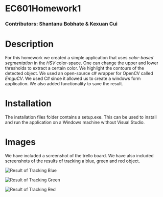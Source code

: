 # EC601Homework1
### Contributors: Shantanu Bobhate & Kexuan Cui

# Description

For this homework we created a simple application that uses _color-based segmentation_ in the _HSV_ color-space. One can change the upper and lower thresholds to extract a certain color. We highlight the contours of the detected object. We used an open-source c# wrapper for OpenCV called _EmguCV_. We used C# since it allowed us to create a windows form application. We also added functionality to save the result.

# Installation

The installation files folder contains a setup.exe. This can be used to install and run the application on a Windows machine without Visual Studio.

# Images

We have included a screenshot of the trello board.
We have also included screenshots of the results of tracking a blue, green and red object.

![Result of Tracking Blue](https://github.com/sbobhate/EC601Homework1/blob/master/resultOfTrackingBlue.png)

![Result of Tracking Green](https://github.com/sbobhate/EC601Homework1/blob/master/resultOfTrackingGreen.png)

![Result of Tracking Red](https://github.com/sbobhate/EC601Homework1/blob/master/resultOfTrackingRed.png)

